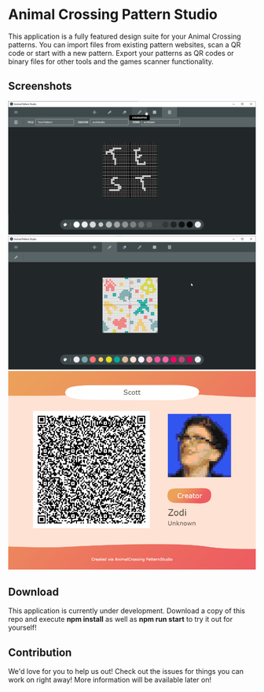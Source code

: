 # Animal Crossing Pattern Studio
This application is a fully featured design suite for your Animal Crossing patterns. You can import files from existing pattern websites, scan a QR code or start with a new pattern. Export your patterns as QR codes or binary files for other tools and the games scanner functionality.

## Screenshots
![Screenshot](docs/screenshots/general.png)
![Screenshot](docs/screenshots/pattern1.png)
![Screenshot](docs/screenshots/scott.png)

## Download
This application is currently under development. Download a copy of this repo and execute **npm install** as well as **npm run start** to try it out for yourself!

## Contribution
We'd love for you to help us out! Check out the issues for things you can work on right away! More information will be available later on!